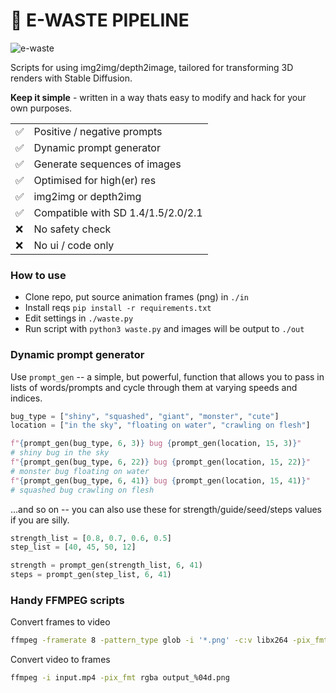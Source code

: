 # 🚮 E-WASTE PIPELINE

![e-waste](./example.gif)

Scripts for using img2img/depth2image, tailored for transforming 3D renders with
Stable Diffusion.

**Keep it simple** - written in a way thats easy to modify and hack for your own
purposes.

<table>
    <tr>
        <td>✅</td>
        <td>Positive / negative prompts</td>
    </tr>
    <tr>
        <td>✅</td>
        <td>Dynamic prompt generator</td>
    </tr>
    <tr>
        <td>✅</td>
        <td>Generate sequences of images</td>
    </tr>
    <tr>
        <td>✅</td>
        <td>Optimised for high(er) res </td>
    </tr>
    <tr>
        <td>✅</td>
        <td>img2img or depth2img</td>
    </tr>
     <tr>
        <td>✅</td>
        <td>Compatible with SD 1.4/1.5/2.0/2.1</td>
    </tr>
    <tr>
        <td>❌</td>
        <td>No safety check</td>
    </tr>
    <tr>
        <td>❌</td>
        <td>No ui / code only</td>
    </tr>
</table>

### How to use

- Clone repo, put source animation frames (png) in `./in`
- Install reqs `pip install -r requirements.txt`
- Edit settings in `./waste.py`
- Run script with `python3 waste.py` and images will be output to `./out`

### Dynamic prompt generator

Use `prompt_gen` -- a simple, but powerful, function that allows you to pass in
lists of words/prompts and cycle through them at varying speeds and indices.

```python
bug_type = ["shiny", "squashed", "giant", "monster", "cute"]
location = ["in the sky", "floating on water", "crawling on flesh"]

f"{prompt_gen(bug_type, 6, 3)} bug {prompt_gen(location, 15, 3)}"
# shiny bug in the sky
f"{prompt_gen(bug_type, 6, 22)} bug {prompt_gen(location, 15, 22)}"
# monster bug floating on water
f"{prompt_gen(bug_type, 6, 41)} bug {prompt_gen(location, 15, 41)}"
# squashed bug crawling on flesh
```

...and so on -- you can also use these for strength/guide/seed/steps values if
you are silly.

```python
strength_list = [0.8, 0.7, 0.6, 0.5]
step_list = [40, 45, 50, 12]

strength = prompt_gen(strength_list, 6, 41)
steps = prompt_gen(step_list, 6, 41)
```

### Handy FFMPEG scripts

Convert frames to video

```bash
ffmpeg -framerate 8 -pattern_type glob -i '*.png' -c:v libx264 -pix_fmt yuv420p out.mp4
```

Convert video to frames

```bash
ffmpeg -i input.mp4 -pix_fmt rgba output_%04d.png
```
